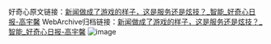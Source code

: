 好奇心原文链接：[新闻做成了游戏的样子，这是服务还是炫技？_智能_好奇心日报-高宇馨](https://www.qdaily.com/articles/2566.html)
WebArchive归档链接：[新闻做成了游戏的样子，这是服务还是炫技？_智能_好奇心日报-高宇馨](http://web.archive.org/web/20190623151238/https://www.qdaily.com/articles/2566.html)
![image](http://ww3.sinaimg.cn/large/007d5XDply1g3v6c0ob23j30u03tje81)